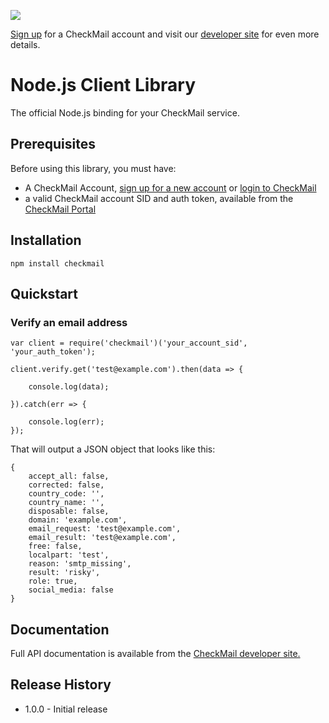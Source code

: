 <a href="https://checkmail.io/" target="_blank"><img src="https://checkmail.io/assets/1.0/images/checkmail_github_logo.png"/></a>

[Sign up][checkmail sign up] for a CheckMail account and visit our [developer site][checkmail dev site] for even more details.

# Node.js Client Library

The official Node.js binding for your CheckMail service.

## Prerequisites

Before using this library, you must have:

* A CheckMail Account, [sign up for a new account][checkmail sign up] or [login to CheckMail](https://checkmail.io/portal/login/)
* a valid CheckMail account SID and auth token, available from the [CheckMail Portal](https://checkmail.io/portal/login/)

## Installation

```
npm install checkmail
```

## Quickstart

### Verify an email address

    var client = require('checkmail')('your_account_sid', 'your_auth_token');

    client.verify.get('test@example.com').then(data => {

        console.log(data);

    }).catch(err => {

        console.log(err);
    });

That will output a JSON object that looks like this:

    {
        accept_all: false,
        corrected: false,
        country_code: '',
        country_name: '',
        disposable: false,
        domain: 'example.com',
        email_request: 'test@example.com',
        email_result: 'test@example.com',
        free: false,
        localpart: 'test',
        reason: 'smtp_missing',
        result: 'risky',
        role: true,
        social_media: false
    }

## Documentation

Full API documentation is available from the [CheckMail developer site.][checkmail dev site]

## Release History

* 1.0.0 - Initial release

[checkmail sign up]:   https://checkmail.io/portal/signup/
[checkmail dev site]:  https://checkmail.io/docs/api/
